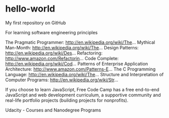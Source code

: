 # hello-world
My first repository on GitHub

For learning software engineering principles

The Pragmatic Programmer: http://en.wikipedia.org/wiki/The...
Mythical Man-Month: http://en.wikipedia.org/wiki/The...
Design Patterns: http://en.wikipedia.org/wiki/Des...
Refactoring: http://www.amazon.com/Refactorin...
Code Complete: http://en.wikipedia.org/wiki/Cod...
Patterns of Enterprise Application Architecture: http://www.amazon.com/Patterns-E...
The C Programming Language: http://en.wikipedia.org/wiki/The...
Structure and Interpretation of Computer Programs: http://en.wikipedia.org/wiki/Str...

If you choose to learn JavaScript, Free Code Camp has a free end-to-end JavaScript and web development curriculum, a supportive community and real-life portfolio projects (building projects for nonprofits).

 Udacity - Courses and Nanodegree Programs
